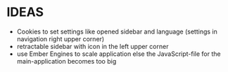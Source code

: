# IDEAS
- Cookies to set settings like opened sidebar and language (settings in navigation right upper corner)
- retractable sidebar with icon in the left upper corner
- use Ember Engines to scale application else the JavaScript-file for the main-application becomes too big